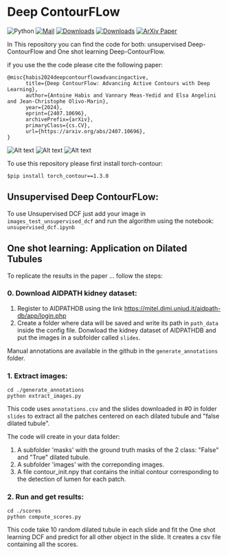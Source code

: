 # Deep ContourFLow

![Python](https://img.shields.io/badge/python-3670A0?style=for-the-badge&logo=python&logoColor=ffdd54)
[![Mail](https://img.shields.io/badge/Gmail-D14836?style=for-the-badge&logo=gmail&logoColor=white)](mailto:antoine.habis.tlcm@gmail.com)
[![Downloads](https://static.pepy.tech/badge/torch_contour/month)](https://pepy.tech/project/torch_contour)
[![Downloads](https://static.pepy.tech/badge/torch_contour)](https://pepy.tech/project/torch_contour)
[![ArXiv Paper](https://img.shields.io/badge/DOI-10.1038%2Fs41586--020--2649--2-blue)](
https://doi.org/10.48550/arXiv.2407.10696)

In This repository you can find the code for both: unsupervised Deep-ContourFlow and One shot learning Deep-ContourFlow.

if you use the the code please cite the following paper:
```
@misc{habis2024deepcontourflowadvancingactive,
      title={Deep ContourFlow: Advancing Active Contours with Deep Learning}, 
      author={Antoine Habis and Vannary Meas-Yedid and Elsa Angelini and Jean-Christophe Olivo-Marin},
      year={2024},
      eprint={2407.10696},
      archivePrefix={arXiv},
      primaryClass={cs.CV},
      url={https://arxiv.org/abs/2407.10696}, 
}
```

![Alt text](./folder_images_paper/real_life_images.png "Unsupervised DCF: evolution of the contour on four real-life images when varying the initial contour")
![Alt text](./folder_images_paper/skin_lesions.png "Unsupervised DCF: evolution of the contour on three skin lesions from Skin Cancer MNIST: HAM10000")
![Alt text](./folder_images_paper/tumor_region.png "Unsupervised DCF: evolution of the contour on two histology images.")

To use this repository please first install torch-contour:
```
$pip install torch_contour==1.3.0
```

## Unsupervised Deep ContourFLow:

To use Unsupervised DCF just add your image in ```images_test_unsupervised_dcf``` and run the algorithm using the notebook: ```unsupervised_dcf.ipynb```


## One shot learning: Application on Dilated Tubules

To replicate the results in the paper ... follow the steps:

### 0. Download AIDPATH kidney dataset:

1. Register to AIDPATHDB using the link https://mitel.dimi.uniud.it/aidpath-db/app/login.php
2. Create a folder where data will be saved and write its path in ```path_data``` inside the config file.
Donwload the kidney dataset of AIDPATHDB and put the images in a subfolder called ```slides```.


Manual annotations are available in the github in the ```generate_annotations``` folder.
   
### 1. Extract images:

 ```
cd ./generate_annotations
python extract_images.py
```

This code uses ```annotations.csv``` and the slides downloaded in #0 in folder ```slides``` to extract all the patches centered on each dilated tubule and "false dilated tubule".

The code will create in your data folder:

1. A subfolder 'masks' with the ground truth masks of the 2 class: "False" and  "True" dilated tubule.
2. A subfolder 'images' with the correponding images.
3. A file contour_init.npy that contains the initial contour corresponding to the detection of lumen for each patch.

### 2. Run and get results:

```
cd ./scores
python compute_scores.py
```

This code take 10 random dilated tubule in each slide and fit the One shot learning DCF and predict for all other object in the slide.
It creates a csv file containing all the scores.



   



